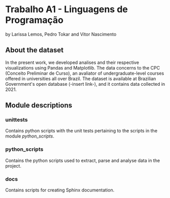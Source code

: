 # Trabalho A1 - Linguagens de Programação

by Larissa Lemos, Pedro Tokar and Vitor Nascimento

## About the dataset

In the present work, we developed analises and their respective visualizations using Pandas and Matplotlib. The data concerns to the CPC (Conceito Preliminar de Curso), an avaliator of undergraduate-level courses offered in universities all over Brazil. 
The dataset is available at Brazilian Government's open database (-insert link-), and it contains data collected in 2021.

## Module descriptions

### unittests

Contains python scripts with the unit tests pertaining to the scripts in the module *python_scripts*.

### python_scripts

Contains the python scripts used to extract, parse and analyse data in the project.

### docs

Contains scripts for creating Sphinx documentation.
